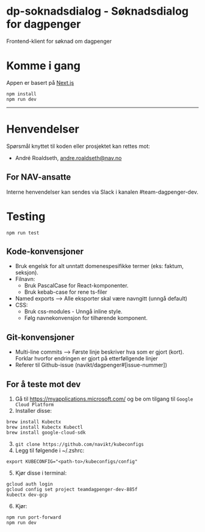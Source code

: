 # dp-soknadsdialog - Søknadsdialog for dagpenger

Frontend-klient for søknad om dagpenger

# Komme i gang

Appen er basert på [Next.js](https://nextjs.org/)

```shell
npm install
npm run dev
```

---

# Henvendelser

Spørsmål knyttet til koden eller prosjektet kan rettes mot:

- André Roaldseth, andre.roaldseth@nav.no

## For NAV-ansatte

Interne henvendelser kan sendes via Slack i kanalen #team-dagpenger-dev.

# Testing

```shell
npm run test
```

## Kode-konvensjoner

- Bruk engelsk for alt unntatt domenespesifikke termer (eks: faktum, seksjon).
- Filnavn:
  * Bruk PascalCase for React-komponenter.
  * Bruk kebab-case for rene ts-filer
- Named exports --> Alle eksporter skal være navngitt (unngå default)
- CSS:
  * Bruk css-modules - Unngå inline style.
  * Følg navnekonvensjon for tilhørende komponent.

## Git-konvensjoner

- Multi-line commits --> Første linje beskriver hva som er gjort (kort). Forklar hvorfor endringen er gjort på etterføllgende linjer
- Referer til Github-issue (navikt/dagpenger#[issue-nummer])


## For å teste mot dev
1. Gå til https://myapplications.microsoft.com/ og be om tilgang til `Google Cloud Platform`
2. Installer disse:
```shell
brew install Kubectx 
brew install Kubectx Kubectl 
brew install google-cloud-sdk
```
3. ```git clone https://github.com/navikt/kubeconfigs```
4. Legg til følgende i ~/.zshrc:
```shell
export KUBECONFIG="<path-to>/kubeconfigs/config"
```
5. Kjør disse i terminal:
```shell
gcloud auth login
gcloud config set project teamdagpenger-dev-885f
kubectx dev-gcp
```
6. Kjør: 
```shell
npm run port-forward
npm run dev
```
